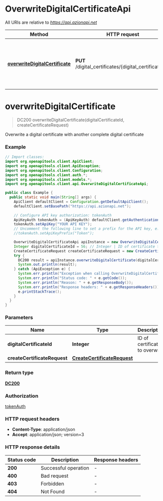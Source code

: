# OverwriteDigitalCertificateApi

All URIs are relative to *https://api.azionapi.net*

| Method | HTTP request | Description |
|------------- | ------------- | -------------|
| [**overwriteDigitalCertificate**](OverwriteDigitalCertificateApi.md#overwriteDigitalCertificate) | **PUT** /digital_certificates/{digital_certificate_id} | Overwrite a digital certificate with another complete digital certificate |


<a id="overwriteDigitalCertificate"></a>
# **overwriteDigitalCertificate**
> DC200 overwriteDigitalCertificate(digitalCertificateId, createCertificateRequest)

Overwrite a digital certificate with another complete digital certificate

### Example
```java
// Import classes:
import org.openapitools.client.ApiClient;
import org.openapitools.client.ApiException;
import org.openapitools.client.Configuration;
import org.openapitools.client.auth.*;
import org.openapitools.client.models.*;
import org.openapitools.client.api.OverwriteDigitalCertificateApi;

public class Example {
  public static void main(String[] args) {
    ApiClient defaultClient = Configuration.getDefaultApiClient();
    defaultClient.setBasePath("https://api.azionapi.net");
    
    // Configure API key authorization: tokenAuth
    ApiKeyAuth tokenAuth = (ApiKeyAuth) defaultClient.getAuthentication("tokenAuth");
    tokenAuth.setApiKey("YOUR API KEY");
    // Uncomment the following line to set a prefix for the API key, e.g. "Token" (defaults to null)
    //tokenAuth.setApiKeyPrefix("Token");

    OverwriteDigitalCertificateApi apiInstance = new OverwriteDigitalCertificateApi(defaultClient);
    Integer digitalCertificateId = 56; // Integer | ID of certificate to overwrite
    CreateCertificateRequest createCertificateRequest = new CreateCertificateRequest(); // CreateCertificateRequest | 
    try {
      DC200 result = apiInstance.overwriteDigitalCertificate(digitalCertificateId, createCertificateRequest);
      System.out.println(result);
    } catch (ApiException e) {
      System.err.println("Exception when calling OverwriteDigitalCertificateApi#overwriteDigitalCertificate");
      System.err.println("Status code: " + e.getCode());
      System.err.println("Reason: " + e.getResponseBody());
      System.err.println("Response headers: " + e.getResponseHeaders());
      e.printStackTrace();
    }
  }
}
```

### Parameters

| Name | Type | Description  | Notes |
|------------- | ------------- | ------------- | -------------|
| **digitalCertificateId** | **Integer**| ID of certificate to overwrite | |
| **createCertificateRequest** | [**CreateCertificateRequest**](CreateCertificateRequest.md)|  | |

### Return type

[**DC200**](DC200.md)

### Authorization

[tokenAuth](../README.md#tokenAuth)

### HTTP request headers

 - **Content-Type**: application/json
 - **Accept**: application/json; version=3

### HTTP response details
| Status code | Description | Response headers |
|-------------|-------------|------------------|
| **200** | Successful operation |  -  |
| **400** | Bad request |  -  |
| **403** | Forbidden |  -  |
| **404** | Not Found |  -  |

